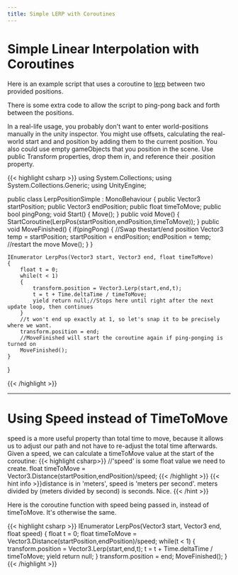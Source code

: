 ```yaml
---
title: Simple LERP with Coroutines
---
```


# Simple Linear Interpolation with Coroutines

Here is an example script that uses a coroutine to [lerp](https://docs.unity3d.com/ScriptReference/Vector3.Lerp.html) between two provided positions.

There is some extra code to allow the script to ping-pong back and forth between the positions.

In a real-life usage, you probably don't want to enter world-positions manually in the unity inspector. You might use offsets, calculating the real-world start and and position by adding them to the current position. You also could use empty gameObjects that you position in the scene. Use public Transform properties, drop them in, and reference their .position property.

{{< highlight csharp >}}
using System.Collections;
using System.Collections.Generic;
using UnityEngine;

public class LerpPositionSimple : MonoBehaviour
{
	public Vector3 startPosition;
	public Vector3 endPosition;
	public float timeToMove;
	public bool pingPong;
	void Start()
	{
		Move();
	}
	public void Move()
        {
		StartCoroutine(LerpPos(startPosition,endPosition,timeToMove));
	}
	public void MoveFinished()
	{
		if(pingPong)
		{
			//Swap thestart/end position
			Vector3 temp = startPosition;
			startPosition = endPosition;
			endPosition = temp;
			//restart the move
			Move();
		}
	}
    
	IEnumerator LerpPos(Vector3 start, Vector3 end, float timeToMove)
	{
		float t = 0;
		while(t < 1)
		{
			transform.position = Vector3.Lerp(start,end,t);
			t = t + Time.deltaTime / timeToMove;
			yield return null;//Stops here until right after the next update loop, then continues
		}
		//t won't end up exactly at 1, so let's snap it to be precisely where we want.
		transform.position = end;
		//MoveFinished will start the coroutine again if ping-ponging is turned on
		MoveFinished();
	}
}

{{< /highlight >}}

---
# Using Speed instead of TimeToMove
speed is a more useful property than total time to move, because it allows us to adjust our path and not have to re-adjust the total time afterwards. Given a speed, we can calculate a timeToMove value at the start of the coroutine:
{{< highlight csharp>}}
//'speed' is some float value we need to create.
float timeToMove = Vector3.Distance(startPosition,endPosition)/speed;
{{< /highlight >}}
{{< hint info >}}distance is in 'meters', speed is 'meters per second'.  meters divided by (meters divided by second) is seconds. Nice.
{{< /hint >}}

Here is the coroutine function with speed being passed in, instead of timeToMove. It's otherwise the same.

{{< highlight csharp >}}
IEnumerator LerpPos(Vector3 start, Vector3 end, float speed)
{
	float t = 0;
	float timeToMove = Vector3.Distance(startPosition,endPosition)/speed;
	while(t < 1)
	{
		transform.position = Vector3.Lerp(start,end,t);
		t = t + Time.deltaTime / timeToMove;
		yield return null;
	}
	transform.position = end;
	MoveFinished();
}
{{< /highlight >}}